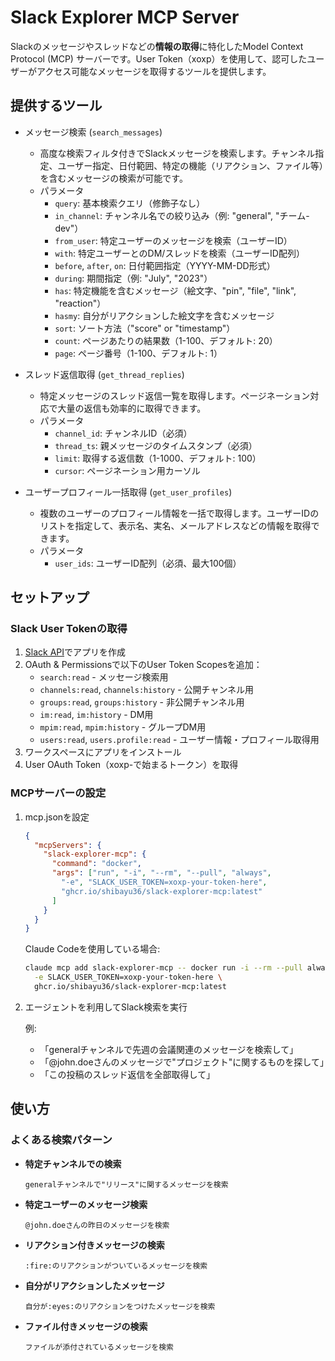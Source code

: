 # Slack Explorer MCP Server

Slackのメッセージやスレッドなどの**情報の取得**に特化したModel Context Protocol (MCP) サーバーです。User Token（xoxp）を使用して、認可したユーザーがアクセス可能なメッセージを取得するツールを提供します。

## 提供するツール

- メッセージ検索 (`search_messages`)
  - 高度な検索フィルタ付きでSlackメッセージを検索します。チャンネル指定、ユーザー指定、日付範囲、特定の機能（リアクション、ファイル等）を含むメッセージの検索が可能です。
  - パラメータ
    - `query`: 基本検索クエリ（修飾子なし）
    - `in_channel`: チャンネル名での絞り込み（例: "general", "チーム-dev"）
    - `from_user`: 特定ユーザーのメッセージを検索（ユーザーID）
    - `with`: 特定ユーザーとのDM/スレッドを検索（ユーザーID配列）
    - `before`, `after`, `on`: 日付範囲指定（YYYY-MM-DD形式）
    - `during`: 期間指定（例: "July", "2023"）
    - `has`: 特定機能を含むメッセージ（絵文字、"pin", "file", "link", "reaction"）
    - `hasmy`: 自分がリアクションした絵文字を含むメッセージ
    - `sort`: ソート方法（"score" or "timestamp"）
    - `count`: ページあたりの結果数（1-100、デフォルト: 20）
    - `page`: ページ番号（1-100、デフォルト: 1）

- スレッド返信取得 (`get_thread_replies`)
  - 特定メッセージのスレッド返信一覧を取得します。ページネーション対応で大量の返信も効率的に取得できます。
  - パラメータ
    - `channel_id`: チャンネルID（必須）
    - `thread_ts`: 親メッセージのタイムスタンプ（必須）
    - `limit`: 取得する返信数（1-1000、デフォルト: 100）
    - `cursor`: ページネーション用カーソル

- ユーザープロフィール一括取得 (`get_user_profiles`)
  - 複数のユーザーのプロフィール情報を一括で取得します。ユーザーIDのリストを指定して、表示名、実名、メールアドレスなどの情報を取得できます。
  - パラメータ
    - `user_ids`: ユーザーID配列（必須、最大100個）

## セットアップ

### Slack User Tokenの取得

1. [Slack API](https://api.slack.com/apps)でアプリを作成
2. OAuth & Permissionsで以下のUser Token Scopesを追加：
   - `search:read` - メッセージ検索用
   - `channels:read`, `channels:history` - 公開チャンネル用
   - `groups:read`, `groups:history` - 非公開チャンネル用
   - `im:read`, `im:history` - DM用
   - `mpim:read`, `mpim:history` - グループDM用
   - `users:read`, `users.profile:read` - ユーザー情報・プロフィール取得用
3. ワークスペースにアプリをインストール
4. User OAuth Token（xoxp-で始まるトークン）を取得

### MCPサーバーの設定

1. mcp.jsonを設定

    ```json
    {
      "mcpServers": {
        "slack-explorer-mcp": {
          "command": "docker",
          "args": ["run", "-i", "--rm", "--pull", "always",
            "-e", "SLACK_USER_TOKEN=xoxp-your-token-here",
            "ghcr.io/shibayu36/slack-explorer-mcp:latest"
          ]
        }
      }
    }
    ```

    Claude Codeを使用している場合:

    ```bash
    claude mcp add slack-explorer-mcp -- docker run -i --rm --pull always \
      -e SLACK_USER_TOKEN=xoxp-your-token-here \
      ghcr.io/shibayu36/slack-explorer-mcp:latest
    ```

2. エージェントを利用してSlack検索を実行

    例:
    - 「generalチャンネルで先週の会議関連のメッセージを検索して」
    - 「@john.doeさんのメッセージで"プロジェクト"に関するものを探して」
    - 「この投稿のスレッド返信を全部取得して」

## 使い方

### よくある検索パターン

- **特定チャンネルでの検索**
  ```
  generalチャンネルで"リリース"に関するメッセージを検索
  ```

- **特定ユーザーのメッセージ検索**
  ```
  @john.doeさんの昨日のメッセージを検索
  ```

- **リアクション付きメッセージの検索**
  ```
  :fire:のリアクションがついているメッセージを検索
  ```

- **自分がリアクションしたメッセージ**
  ```
  自分が:eyes:のリアクションをつけたメッセージを検索
  ```

- **ファイル付きメッセージの検索**
  ```
  ファイルが添付されているメッセージを検索
  ```
